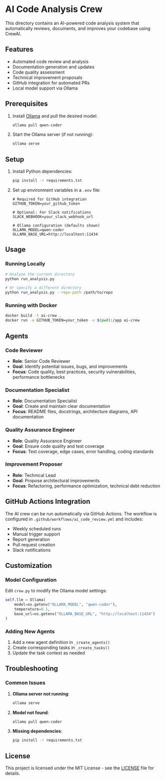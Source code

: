 # AI Code Analysis Crew

This directory contains an AI-powered code analysis system that automatically reviews, documents, and improves your codebase using CrewAI.

## Features

- Automated code review and analysis
- Documentation generation and updates
- Code quality assessment
- Technical improvement proposals
- GitHub integration for automated PRs
- Local model support via Ollama

## Prerequisites

1. Install [Ollama](https://ollama.ai/) and pull the desired model:
   ```bash
   ollama pull qwen-coder
   ```

2. Start the Ollama server (if not running):
   ```bash
   ollama serve
   ```

## Setup

1. Install Python dependencies:
   ```bash
   pip install -r requirements.txt
   ```

2. Set up environment variables in a `.env` file:
   ```
   # Required for GitHub integration
   GITHUB_TOKEN=your_github_token
   
   # Optional: For Slack notifications
   SLACK_WEBHOOK=your_slack_webhook_url
   
   # Ollama configuration (defaults shown)
   OLLAMA_MODEL=qwen-coder
   OLLAMA_BASE_URL=http://localhost:11434
   ```

## Usage

### Running Locally

```bash
# Analyze the current directory
python run_analysis.py

# Or specify a different directory
python run_analysis.py --repo-path /path/to/repo
```

### Running with Docker

```bash
docker build -t ai-crew .
docker run -e GITHUB_TOKEN=your_token -v $(pwd):/app ai-crew
```

## Agents

### Code Reviewer
- **Role**: Senior Code Reviewer
- **Goal**: Identify potential issues, bugs, and improvements
- **Focus**: Code quality, best practices, security vulnerabilities, performance bottlenecks

### Documentation Specialist
- **Role**: Documentation Specialist
- **Goal**: Create and maintain clear documentation
- **Focus**: README files, docstrings, architecture diagrams, API documentation

### Quality Assurance Engineer
- **Role**: Quality Assurance Engineer
- **Goal**: Ensure code quality and test coverage
- **Focus**: Test coverage, edge cases, error handling, coding standards

### Improvement Proposer
- **Role**: Technical Lead
- **Goal**: Propose architectural improvements
- **Focus**: Refactoring, performance optimization, technical debt reduction

## GitHub Actions Integration

The AI crew can be run automatically via GitHub Actions. The workflow is configured in `.github/workflows/ai_code_review.yml` and includes:

- Weekly scheduled runs
- Manual trigger support
- Report generation
- Pull request creation
- Slack notifications

## Customization

### Model Configuration

Edit `crew.py` to modify the Ollama model settings:

```python
self.llm = Ollama(
    model=os.getenv("OLLAMA_MODEL", "qwen-coder"),
    temperature=0.1,
    base_url=os.getenv("OLLAMA_BASE_URL", "http://localhost:11434")
)
```

### Adding New Agents

1. Add a new agent definition in `_create_agents()`
2. Create corresponding tasks in `_create_tasks()`
3. Update the task context as needed

## Troubleshooting

### Common Issues

1. **Ollama server not running**:
   ```bash
   ollama serve
   ```

2. **Model not found**:
   ```bash
   ollama pull qwen-coder
   ```

3. **Missing dependencies**:
   ```bash
   pip install -r requirements.txt
   ```

## License

This project is licensed under the MIT License - see the [LICENSE](LICENSE) file for details.
